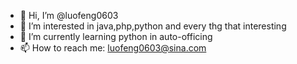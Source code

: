 - 👋 Hi, I’m @luofeng0603
- 👀 I’m interested in java,php,python and every thg that interesting
- 🌱 I’m currently learning python in auto-officing
- 📫 How to reach me: luofeng0603@sina.com

<!---
luofeng0603/luofeng0603 is a ✨ special ✨ repository because its `README.md` (this file) appears on your GitHub profile.
You can click the Preview link to take a look at your changes.
--->
